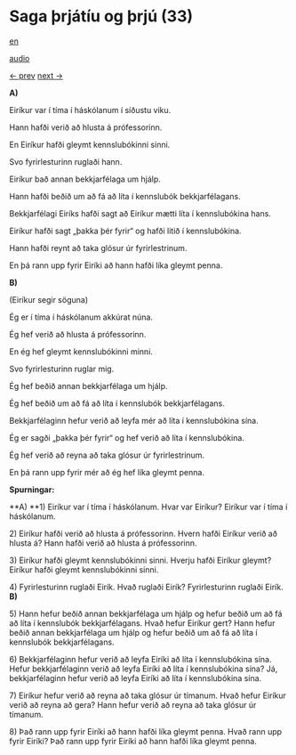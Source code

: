 # Saga þrjátíu og þrjú (33)

[en](../en/story_33.md)

[audio](../audio/story_33.mp3)

[← prev](../is/story_32.md)
[next →](../is/story_34.md)

**A)**

Eiríkur var í tíma í háskólanum í síðustu viku.

Hann hafði verið að hlusta á prófessorinn.

En Eiríkur hafði gleymt kennslubókinni sinni.

Svo fyrirlesturinn ruglaði hann.

Eiríkur bað annan bekkjarfélaga um hjálp.

Hann hafði beðið um að fá að líta í kennslubók bekkjarfélagans.

Bekkjarfélagi Eiríks hafði sagt að Eiríkur mætti líta í kennslubókina
hans.

Eiríkur hafði sagt „þakka þér fyrir“ og hafði litið í kennslubókina.

Hann hafði reynt að taka glósur úr fyrirlestrinum.

En þá rann upp fyrir Eiríki að hann hafði líka gleymt penna.

**B)**

(Eiríkur segir söguna)

Ég er í tíma í háskólanum akkúrat núna.

Ég hef verið að hlusta á prófessorinn.

En ég hef gleymt kennslubókinni minni.

Svo fyrirlesturinn ruglar mig.

Ég hef beðið annan bekkjarfélaga um hjálp.

Ég hef beðið um að fá að líta í kennslubók bekkjarfélagans.

Bekkjarfélaginn hefur verið að leyfa mér að líta í kennslubókina sína.

Ég er sagði „þakka þér fyrir“ og hef verið að líta í kennslubókina.

Ég hef verið að reyna að taka glósur úr fyrirlestrinum.

En þá rann upp fyrir mér að ég hef líka gleymt penna.

**Spurningar:**

**A)
**1) Eiríkur var í tíma í háskólanum. Hvar var Eiríkur? Eiríkur var í
tíma í háskólanum.

2\) Eiríkur hafði verið að hlusta á prófessorinn. Hvern hafði Eiríkur
verið að hlusta á? Hann hafði verið að hlusta á prófessorinn.

3\) Eiríkur hafði gleymt kennslubókinni sinni. Hverju hafði Eiríkur
gleymt? Eiríkur hafði gleymt kennslubókinni sinni.

4\) Fyrirlesturinn ruglaði Eirík. Hvað ruglaði Eirík? Fyrirlesturinn
ruglaði Eirík.
**B)**

5\) Hann hefur beðið annan bekkjarfélaga um hjálp og hefur beðið um að
fá að líta í kennslubók bekkjarfélagans. Hvað hefur Eiríkur gert? Hann
hefur beðið annan bekkjarfélaga um hjálp og hefur beðið um að fá að líta
í kennslubók bekkjarfélagans.

6\) Bekkjarfélaginn hefur verið að leyfa Eiríki að líta í kennslubókina
sína. Hefur bekkjarfélaginn verið að leyfa Eiríki að líta í
kennslubókina sína? Já, bekkjarfélaginn hefur verið að leyfa Eiríki að
líta í kennslubókina sína.

7\) Eiríkur hefur verið að reyna að taka glósur úr tímanum. Hvað hefur
Eiríkur verið að reyna að gera? Hann hefur verið að reyna að taka glósur
úr tímanum.

8\) Það rann upp fyrir Eiríki að hann hafði líka gleymt penna. Hvað rann
upp fyrir Eiríki? Það rann upp fyrir Eiríki að hann hafði líka gleymt
penna.
